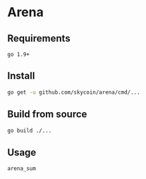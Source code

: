 # Arena

## Requirements
`go 1.9+`

## Install
```bash
go get -u github.com/skycoin/arena/cmd/...
```

## Build from source
```bash
go build ./...
```

## Usage
```bash
arena_sum
```